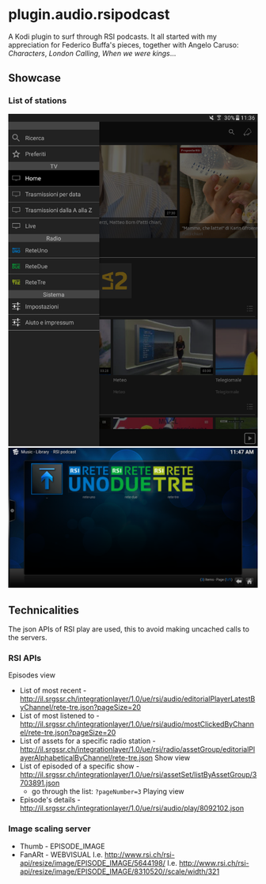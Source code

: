 # plugin.audio.rsipodcast
A Kodi plugin to surf through RSI podcasts. It all started with my appreciation for Federico Buffa's pieces, together with Angelo Caruso: *Characters*, *London Calling*, *When we were kings*...


## Showcase
### List of stations
![RSI list of stations](./docs/imgs/Lista.png)
![Kodi list of stations](./docs/imgs/Kodi-Lista.png)


## Technicalities
The json APIs of RSI play are used, this to avoid making uncached calls to the servers. 

### RSI APIs
Episodes view
* List of most recent - http://il.srgssr.ch/integrationlayer/1.0/ue/rsi/audio/editorialPlayerLatestByChannel/rete-tre.json?pageSize=20
* List of most listened to - http://il.srgssr.ch/integrationlayer/1.0/ue/rsi/audio/mostClickedByChannel/rete-tre.json?pageSize=20
* List of assets for a specific radio station - http://il.srgssr.ch/integrationlayer/1.0/ue/rsi/radio/assetGroup/editorialPlayerAlphabeticalByChannel/rete-tre.json
Show view
* List of episoded of a specific show - http://il.srgssr.ch/integrationlayer/1.0/ue/rsi/assetSet/listByAssetGroup/3703891.json
  * go through the list: `?pageNumber=3`
Playing view
* Episode's details - http://il.srgssr.ch/integrationlayer/1.0/ue/rsi/audio/play/8092102.json

### Image scaling server
* Thumb - EPISODE_IMAGE
* FanARt - WEBVISUAL
I.e. http://www.rsi.ch/rsi-api/resize/image/EPISODE_IMAGE/5644198/
I.e. http://www.rsi.ch/rsi-api/resize/image/EPISODE_IMAGE/8310520//scale/width/321